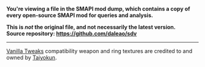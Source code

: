**You're viewing a file in the SMAPI mod dump, which contains a copy of every open-source SMAPI mod
for queries and analysis.**

**This is _not_ the original file, and not necessarily the latest version.**  
**Source repository: https://github.com/daleao/sdv**

----

[Vanilla Tweaks](https://www.nexusmods.com/stardewvalley/mods/10852) compatibility weapon and ring textures are credited to and owned by [Taiyokun](https://www.nexusmods.com/stardewvalley/users/92060238).
